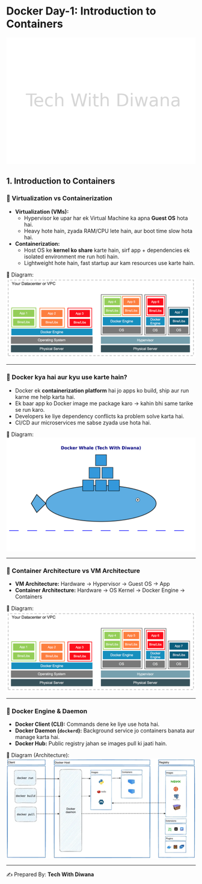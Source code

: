 # Docker Day-1: Introduction to Containers

![Watermark](tech_with_diwana.png)

## 1. Introduction to Containers

### 🔹 Virtualization vs Containerization
- **Virtualization (VMs):**
  - Hypervisor ke upar har ek Virtual Machine ka apna **Guest OS** hota hai.
  - Heavy hote hain, zyada RAM/CPU lete hain, aur boot time slow hota hai.
- **Containerization:**
  - Host OS ke **kernel ko share** karte hain, sirf app + dependencies ek isolated environment me run hoti hain.
  - Lightweight hote hain, fast startup aur kam resources use karte hain.

📸 Diagram:  
![VM vs Container](vm_vs_container.png)

---

### 🔹 Docker kya hai aur kyu use karte hain?
- Docker ek **containerization platform** hai jo apps ko build, ship aur run karne me help karta hai.
- Ek baar app ko Docker image me package karo → kahin bhi same tarike se run karo.
- Developers ke liye dependency conflicts ka problem solve karta hai.
- CI/CD aur microservices me sabse zyada use hota hai.

📸 Diagram:  
![Docker Whale](docker_whale.png)

---

### 🔹 Container Architecture vs VM Architecture
- **VM Architecture:** Hardware → Hypervisor → Guest OS → App
- **Container Architecture:** Hardware → OS Kernel → Docker Engine → Containers

📸 Diagram:  
![VM vs Container](vm_vs_container.png)

---

### 🔹 Docker Engine & Daemon
- **Docker Client (CLI):** Commands dene ke liye use hota hai.
- **Docker Daemon (`dockerd`):** Background service jo containers banata aur manage karta hai.
- **Docker Hub:** Public registry jahan se images pull ki jaati hain.

📸 Diagram (Architecture):  
![Docker Architecture](docker_architecture.png)

---

✍️ Prepared By: **Tech With Diwana**
